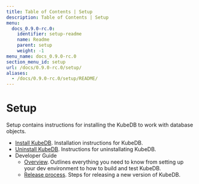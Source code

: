 ```yaml
---
title: Table of Contents | Setup
description: Table of Contents | Setup
menu:
  docs_0.9.0-rc.0:
    identifier: setup-readme
    name: Readme
    parent: setup
    weight: -1
menu_name: docs_0.9.0-rc.0
section_menu_id: setup
url: /docs/0.9.0-rc.0/setup/
aliases:
  - /docs/0.9.0-rc.0/setup/README/
---
```


# Setup

Setup contains instructions for installing the KubeDB to work with database objects.

- [Install KubeDB](/docs/0.9.0-rc.0/setup/install). Installation instructions for KubeDB.
- [Uninstall KubeDB](/docs/0.9.0-rc.0/setup/uninstall). Instructions for uninstallating KubeDB.
- Developer Guide
  - [Overview](/docs/0.9.0-rc.0/setup/developer-guide/overview). Outlines everything you need to know from setting up your dev environment to how to build and test KubeDB.
  - [Release process](/docs/0.9.0-rc.0/setup/developer-guide/release). Steps for releasing a new version of KubeDB.
